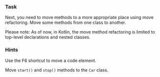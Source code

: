 ### Task

Next, you need to move methods to a more appropriate place using move refactoring.
Move some methods from one class to another.

Please note: As of now, in Kotlin, the move method refactoring is limited to top-level declarations and nested classes.

### Hints

<div class="hint" title="Shortcut for Move refactoring">

Use the F6 shortcut to move a code element.

</div>

<div class="hint" title="Refactoring hint">

Move `start()` and `stop()` methods to the `Car` class.

</div>
